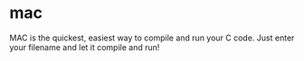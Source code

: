# mac
MAC is the quickest, easiest way to compile and run your C code. Just enter your filename and let it compile and run!
